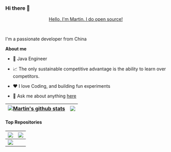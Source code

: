 ### Hi there 👋

<p align="center"><a href="https://www.bianxf.com">Hello, I'm Martin. I do open source!</a></p>

<br />

I'm a passionate developer from China

**About me**

- 💼 Java Engineer

- 📈 The only sustainable competitive advantage is the ability to learn over competitors.

- ❤️ I love Coding, and building fun experiments 

- 💬 Ask me about anything [here](https://bianxf.com/app/aboutme)

| <a href="https://bianxf.com"><img align="center" src="https://github-readme-stats.vercel.app/api?username=martin-chips&show_icons=true&include_all_commits=true&theme=buefy&hide_border=true" alt="Martin's github stats" /></a> | <a href="https://bianxf.com"><img align="center" src="https://github-readme-stats.vercel.app/api/top-langs/?username=martin-chips&layout=compact&theme=buefy&hide_border=true" /></a> |
| ------------- | ------------- |

#### Top Repositories
| <a href="https://github.com/martin-chips/DimpleBlog"><img align="center" src="https://github-readme-stats.vercel.app/api/pin/?username=martin-chips&repo=DimpleBlog&theme=buefy"/></a> | <a href="https://github.com/martin-chips/EAMS"><img align="center" src="https://github-readme-stats.vercel.app/api/pin/?username=martin-chips&repo=EAMS&theme=buefy" /></a> |
| ------------- | ------------- |
|<a href="https://github.com/martin-chips/online_exam_system"><img align="center" src="https://github-readme-stats.vercel.app/api/pin/?username=martin-chips&repo=online_exam_system&theme=buefy" /></a>||

<br />
<br />
